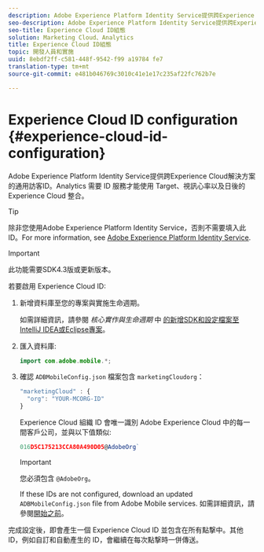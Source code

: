 ```yaml
---
description: Adobe Experience Platform Identity Service提供跨Experience Cloud解決方案的通用訪客ID。Analytics 需要 ID 服務才能使用 Target、視訊心率以及日後的Experience Cloud 整合。
seo-description: Adobe Experience Platform Identity Service提供跨Experience Cloud解決方案的通用訪客ID。Analytics 需要 ID 服務才能使用 Target、視訊心率以及日後的Experience Cloud 整合。
seo-title: Experience Cloud ID組態
solution: Marketing Cloud、Analytics
title: Experience Cloud ID組態
topic: 開發人員和實施
uuid: 8ebdf2ff-c581-448f-9542-f99 a19784 fe7
translation-type: tm+mt
source-git-commit: e481b046769c3010c41e1e17c235af22fc762b7e

---
```



# Experience Cloud ID configuration {#experience-cloud-id-configuration}

Adobe Experience Platform Identity Service提供跨Experience Cloud解決方案的通用訪客ID。Analytics 需要 ID 服務才能使用 Target、視訊心率以及日後的Experience Cloud 整合。

>[!TIP]
>
>除非您使用Adobe Experience Platform Identity Service，否則不需要填入此ID。For more information, see [Adobe Experience Platform Identity Service](https://marketing.adobe.com/resources/help/en_US/mcvid/).

>[!IMPORTANT]
>
>此功能需要SDK4.3版或更新版本。

若要啟用 Experience Cloud ID:

1. 新增資料庫至您的專案與實施生命週期。

   如需詳細資訊，請參閱 *核心實作與生命週期* 中 [的新增SDK和設定檔案至IntelliJ IDEA或Eclipse專案](/help/android/getting-started/dev-qs.md)。

1. 匯入資料庫:

   ```java
   import com.adobe.mobile.*;
   ```

1. 確認 `ADBMobileConfig.json` 檔案包含 `marketingCloudorg`：

   ```js
   "marketingCloud" : { 
     "org": "YOUR-MCORG-ID" 
   }
   ```

   Experience Cloud 組織 ID 會唯一識別 Adobe Experience Cloud 中的每一間客戶公司，並與以下值類似: 

   ```js
   016D5C175213CCA80A490D05@AdobeOrg`
   ```

   >[!IMPORTANT]
   >
   >您必須包含 `@AdobeOrg`。

   If these IDs are not configured, download an updated `ADBMobileConfig.json` file from Adobe Mobile services. 如需詳細資訊，請參閱[開始之前](/help/android/getting-started/requirements.md)。

完成設定後，即會產生一個 Experience Cloud ID 並包含在所有點撃中。其他 ID，例如自訂和自動產生的 ID，會繼續在每次點撃時一併傳送。
